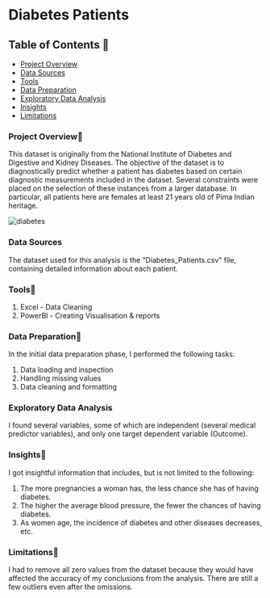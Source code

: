 # Diabetes Patients

## Table of Contents 💼

- [Project Overview](#project-overview)
- [Data Sources](#data-sources)
- [Tools](#tools)
- [Data Preparation](#data-preparation)
- [Exploratory Data Analysis](#exploratory-data-analysis)
- [Insights](#insights)
- [Limitations](#limitations)

### Project Overview📑

This dataset is originally from the National Institute of Diabetes and Digestive and Kidney
Diseases. The objective of the dataset is to diagnostically predict whether a patient has diabetes
based on certain diagnostic measurements included in the dataset. Several constraints were placed
on the selection of these instances from a larger database. In particular, all patients here are females
at least 21 years old of Pima Indian heritage.

![diabetes](https://github.com/alfalytics/Diabetes-Patients/assets/143225371/d3a70129-d258-45cd-9601-162fc4e12c45)


### Data Sources

The dataset used for this analysis is the “Diabetes_Patients.csv" file, containing detailed information about each patient. 

### Tools🧰
1. Excel - Data Cleaning
2. PowerBl - Creating Visualisation & reports 

### Data Preparation🧹
In the initial data preparation phase, I performed the following tasks: 
1. Data loading and inspection
2. Handling missing values
3. Data cleaning and formatting 

### Exploratory Data Analysis 

I found several variables, some of which are independent (several medical predictor variables), and only one target dependent variable (Outcome).

### Insights🤔

I got insightful information that includes, but is not limited to the following:
1. The more pregnancies a woman has, the less chance she has of having diabetes.
2. The higher the average blood pressure, the fewer the chances of having diabetes.
3.   As women age, the incidence of diabetes and other diseases decreases, etc.
 

### Limitations🛑

I had to remove all zero values from the dataset because they would have affected the accuracy of my conclusions from the analysis. There are still a few outliers even after the omissions. 
